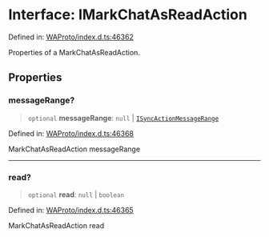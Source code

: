 # Interface: IMarkChatAsReadAction

Defined in: [WAProto/index.d.ts:46362](https://github.com/Fokusdotid/bail/blob/c270ba4454f95d50cec87a9d90b03360fac7058e/WAProto/index.d.ts#L46362)

Properties of a MarkChatAsReadAction.

## Properties

### messageRange?

> `optional` **messageRange**: `null` \| [`ISyncActionMessageRange`](ISyncActionMessageRange.md)

Defined in: [WAProto/index.d.ts:46368](https://github.com/Fokusdotid/bail/blob/c270ba4454f95d50cec87a9d90b03360fac7058e/WAProto/index.d.ts#L46368)

MarkChatAsReadAction messageRange

***

### read?

> `optional` **read**: `null` \| `boolean`

Defined in: [WAProto/index.d.ts:46365](https://github.com/Fokusdotid/bail/blob/c270ba4454f95d50cec87a9d90b03360fac7058e/WAProto/index.d.ts#L46365)

MarkChatAsReadAction read
